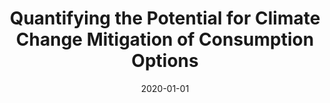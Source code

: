 ---
title: "Quantifying the Potential for Climate Change Mitigation of Consumption Options"
collection: publications
permalink: /publications/19
date: 2020-01-01
venue: "Environmental Research Letters"
citation: "Ivanova, Diana, Barrett, John, Wiedenhofer, Dominik, Macura, Biljana, <b>Callaghan, Max</b>, Creutzig, Felix. (2020). &quot;Quantifying the Potential for Climate Change Mitigation of Consumption Options.&quot; <i>Environmental Research Letters</i>. 15(9)."
doi: "10.1088/1748-9326/ab8589"
---